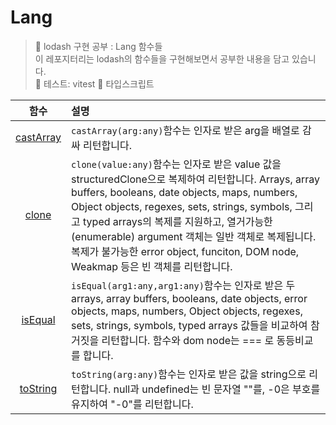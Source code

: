 # Lang

> 👟 lodash 구현 공부 : Lang 함수들<br/>
> 이 레포지터리는 lodash의 함수들을 구현해보면서 공부한 내용을 담고 있습니다.<br/>
> 🧪 테스트: vitest
> 🐥 타입스크립트

|                                   함수                                   | 설명                                                                                                                                                                                                                                                                                                                                                                                               |
| :----------------------------------------------------------------------: | :------------------------------------------------------------------------------------------------------------------------------------------------------------------------------------------------------------------------------------------------------------------------------------------------------------------------------------------------------------------------------------------------- |
| [castArray](https://github.com/Pyotato/Pyodash/tree/main/Lang/castArray) | `castArray(arg:any)`함수는 인자로 받은 arg을 배열로 감싸 리턴합니다.                                                                                                                                                                                                                                                                                                                               |
|     [clone](https://github.com/Pyotato/Pyodash/tree/main/Lang/clone)     | `clone(value:any)`함수는 인자로 받은 value 값을 structuredClone으로 복제하여 리턴합니다. Arrays, array buffers, booleans, date objects, maps, numbers, Object objects, regexes, sets, strings, symbols, 그리고 typed arrays의 복제를 지원하고, 열거가능한(enumerable) argument 객체는 일반 객체로 복제됩니다. 복제가 불가능한 error object, funciton, DOM node, Weakmap 등은 빈 객체를 리턴합니다. |
|   [isEqual](https://github.com/Pyotato/Pyodash/tree/main/Lang/isEqual)   | `isEqual(arg1:any,arg1:any)`함수는 인자로 받은 두 arrays, array buffers, booleans, date objects, error objects, maps, numbers, Object objects, regexes, sets, strings, symbols, typed arrays 값들을 비교하여 참거짓을 리턴합니다. 함수와 dom node는 === 로 동등비교를 합니다.                                                                                                                      |
|  [toString](https://github.com/Pyotato/Pyodash/tree/main/Lang/toString)  | `toString(arg:any)`함수는 인자로 받은 값을 string으로 리턴합니다. null과 undefined는 빈 문자열 ""를, -0은 부호를 유지하여 "-0"를 리턴합니다.                                                                                                                                                                                                                                                       |
